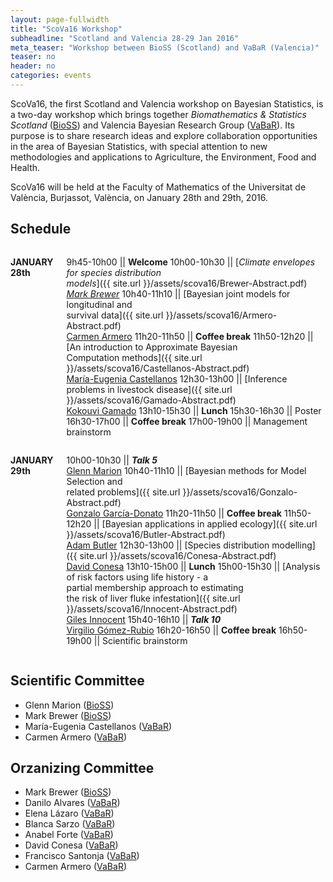 ```yaml
---
layout: page-fullwidth
title: "ScoVa16 Workshop"
subheadline: "Scotland and Valencia 28-29 Jan 2016"
meta_teaser: "Workshop between BioSS (Scotland) and VaBaR (Valencia)"
teaser: no
header: no
categories: events
---
```


ScoVa16, the first Scotland and Valencia workshop on Bayesian Statistics, is a two-day workshop which brings together *Biomathematics & Statistics Scotland* ([BioSS](http://www.bioss.ac.uk/)) and Valencia Bayesian Research Group ([VaBaR](http://vabar.github.io/)). Its purpose is to share research ideas and explore collaboration opportunities in the area of Bayesian Statistics, with special attention to new methodologies and applications to Agriculture, the Environment, Food and Health. 

ScoVa16 will be held at the Faculty of Mathematics of the Universitat de València, Burjassot, València, on January 28th and 29th, 2016.

## Schedule

<div class="row" markdown="1">
  <div class="small-12 medium-6 columns" markdown="1">

**JANUARY 28th**

9h45-10h00 || **Welcome**
10h00-10h30 || [_Climate envelopes for species distribution_ <br> _models_]({{ site.url }}/assets/scova16/Brewer-Abstract.pdf)<br>[*Mark Brewer*](http://www.bioss.ac.uk/people/markb.html)
10h40-11h10 || [Bayesian joint models for longitudinal and <br> survival data]({{ site.url }}/assets/scova16/Armero-Abstract.pdf)<br>[Carmen Armero](http://www.uv.es/armero/)
11h20-11h50 || **Coffee break**
11h50-12h20 || [An introduction to Approximate Bayesian <br> Computation methods]({{ site.url }}/assets/scova16/Castellanos-Abstract.pdf)<br>[María-Eugenia Castellanos](http://bayes.etsii.urjc.es/~mecastel/hp/Contact.html)
12h30-13h00 || [Inference problems in livestock disease]({{ site.url }}/assets/scova16/Gamado-Abstract.pdf)<br>[Kokouvi Gamado](http://www.bioss.ac.uk/people/kokouvi.html")
13h10-15h30 || **Lunch**
15h30-16h30 || Poster
16h30-17h00 || **Coffee break**
17h00-19h00 || Management brainstorm

  </div>
  <div class="small-12 medium-6 columns" markdown="1">

**JANUARY 29th**
	
10h00-10h30 || **_Talk 5_** <br>[Glenn Marion](http://www.bioss.ac.uk/people/glenn.html)
10h40-11h10 || [Bayesian methods for Model Selection and <br> related problems]({{ site.url }}/assets/scova16/Gonzalo-Abstract.pdf)<br>[Gonzalo García-Donato](http://www.uclm.es/profesorado/garcia-donato/)
11h20-11h50 || **Coffee break**
11h50-12h20 || [Bayesian applications in applied ecology]({{ site.url }}/assets/scova16/Butler-Abstract.pdf)<br>[Adam Butler](http://www.bioss.ac.uk/people/adam.html)
12h30-13h00 || [Species distribution modelling]({{ site.url }}/assets/scova16/Conesa-Abstract.pdf)<br>[David Conesa](http://www.geeitema.org/conesa/)
13h10-15h00 || **Lunch** 
15h00-15h30 || [Analysis of risk factors using life history - a <br> partial membership approach to estimating <br> the risk of liver fluke infestation]({{ site.url }}/assets/scova16/Innocent-Abstract.pdf)<br>[Giles Innocent](http://www.bioss.ac.uk/people/giles.html)
15h40-16h10 || **_Talk 10_**<br>[Virgilio Gómez-Rubio](http://www.uclm.es/profesorado/vgomez/)
16h20-16h50 || **Coffee break**
16h50-19h00 || Scientific brainstorm

  </div>
</div>
  
## Scientific Committee

* Glenn Marion ([BioSS](http://www.bioss.ac.uk/))
* Mark Brewer ([BioSS](http://www.bioss.ac.uk/))
* María-Eugenia Castellanos ([VaBaR](http://vabar.github.io/))
* Carmen Armero ([VaBaR](http://vabar.github.io/))

## Orzanizing Committee

* Mark Brewer ([BioSS](http://www.bioss.ac.uk/))
* Danilo Alvares ([VaBaR](http://vabar.github.io/))
* Elena Lázaro ([VaBaR](http://vabar.github.io/))
* Blanca Sarzo ([VaBaR](http://vabar.github.io/))
* Anabel Forte ([VaBaR](http://vabar.github.io/))
* David Conesa ([VaBaR](http://vabar.github.io/))
* Francisco Santonja ([VaBaR](http://vabar.github.io/))
* Carmen Armero ([VaBaR](http://vabar.github.io/))

